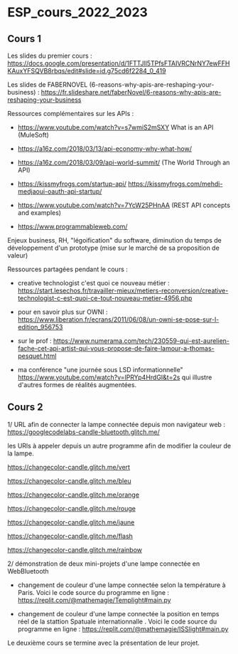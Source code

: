 # ESP_cours_2022_2023 

## Cours 1

Les slides du premier cours : https://docs.google.com/presentation/d/1FTTJll5TPfsFTAIVRCNrNY7ewFFHKAuxYFSQVB8rbqs/edit#slide=id.g75cd6f2284_0_419

Les slides de FABERNOVEL (6-reasons-why-apis-are-reshaping-your-business) : https://fr.slideshare.net/faberNovel/6-reasons-why-apis-are-reshaping-your-business

Ressources complémentaires sur les APIs : 

- https://www.youtube.com/watch?v=s7wmiS2mSXY What is an API (MuleSoft)
- https://a16z.com/2018/03/13/api-economy-why-what-how/
- https://a16z.com/2018/03/09/api-world-summit/ (The World Through an API)
- https://kissmyfrogs.com/startup-api/
https://kissmyfrogs.com/mehdi-medjaoui-oauth-api-startup/

- https://www.youtube.com/watch?v=7YcW25PHnAA (REST API concepts and examples)

- https://www.programmableweb.com/

Enjeux business, RH, "légoification" du software, diminution du temps de développement d'un prototype (mise sur le marché de sa proposition de valeur) 

Ressources partagées pendant le cours : 

- creative technologist c'est quoi ce nouveau métier : https://start.lesechos.fr/travailler-mieux/metiers-reconversion/creative-technologist-c-est-quoi-ce-tout-nouveau-metier-4956.php

- pour en savoir plus sur OWNI : https://www.liberation.fr/ecrans/2011/06/08/un-owni-se-pose-sur-l-edition_956753 

- sur le prof  : https://www.numerama.com/tech/230559-qui-est-aurelien-fache-cet-api-artist-qui-vous-propose-de-faire-lamour-a-thomas-pesquet.html 

- ma conférence "une journée sous LSD informationnelle" https://www.youtube.com/watch?v=lPRYp4HrdGI&t=2s qui illustre d'autres formes de réalités augmentées.


## Cours 2

1/ URL afin de connecter la lampe connectée depuis mon navigateur web : https://googlecodelabs-candle-bluetooth.glitch.me/

les URls à appeler depuis un autre programme afin de modifier la couleur de la lampe.

 https://changecolor-candle.glitch.me/vert
 
 https://changecolor-candle.glitch.me/bleu
 
 https://changecolor-candle.glitch.me/orange
 
 https://changecolor-candle.glitch.me/rouge
 
 https://changecolor-candle.glitch.me/jaune
 
 https://changecolor-candle.glitch.me/flash

 https://changecolor-candle.glitch.me/rainbow
 
 2/ démonstration de deux mini-projets d'une lampe connectée en WebBluetooth 

  - changement de couleur d'une lampe connectée selon la température à Paris. Voici le code source du programme en ligne : https://replit.com/@mathemagie/Templight#main.py 

  - changement de couleur d'une lampe connectée la position en temps réel de la stattion Spatuale internationnalle . Voici le code source du programme en ligne : https://replit.com/@mathemagie/ISSlight#main.py
 

Le deuxième cours se termine avec la présentation de leur projet.
